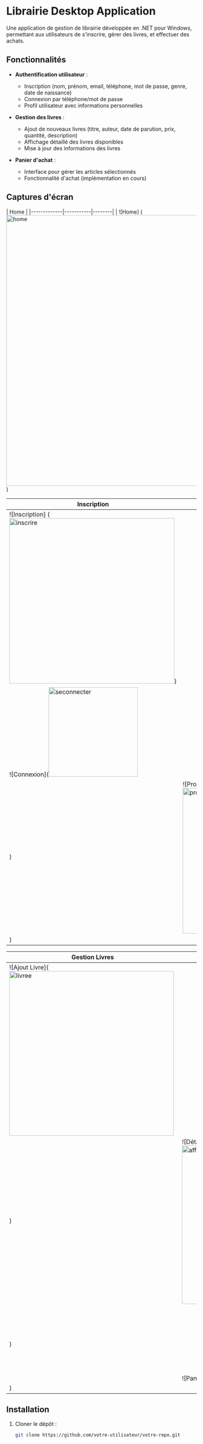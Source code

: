 # Librairie Desktop Application

Une application de gestion de librairie développée en .NET pour Windows, permettant aux utilisateurs de s'inscrire, gérer des livres, et effectuer des achats.

## Fonctionnalités

- **Authentification utilisateur** :
  - Inscription (nom, prénom, email, téléphone, mot de passe, genre, date de naissance)
  - Connexion par téléphone/mot de passe
  - Profil utilisateur avec informations personnelles

- **Gestion des livres** :
  - Ajout de nouveaux livres (titre, auteur, date de parution, prix, quantité, description)
  - Affichage détaillé des livres disponibles
  - Mise à jour des informations des livres

- **Panier d'achat** :
  - Interface pour gérer les articles sélectionnés
  - Fonctionnalité d'achat (implémentation en cours)

## Captures d'écran



| Home | 
|-------------|-----------|--------|
| ![Home] ( <img width="716" alt="home" src="https://github.com/user-attachments/assets/50422193-a592-423c-8a9d-ab972fb7af8c" />
  )

| Inscription | Connexion | Profil |
|-------------|-----------|--------|
| ![Inscription] (<img width="437" alt="inscrire" src="https://github.com/user-attachments/assets/10996fb5-a2ca-4cb3-9fa5-293260ea22df" />)
 | ![Connexion](<img width="236" alt="seconnecter" src="https://github.com/user-attachments/assets/2e8eeba3-20e4-4535-9e8a-396e71a5e478" />
  ) | ![Profil](<img width="385" alt="profil" src="https://github.com/user-attachments/assets/34b23018-376e-406b-9f35-02e94908a608" />
 ) |

| Gestion Livres | Affichage Livre | Panier |
|----------------|-----------------|--------|
| ![Ajout Livre](<img width="435" alt="livree" src="https://github.com/user-attachments/assets/82bc1395-05e9-49a4-a82c-424cdc8c3584" />
) | ![Détails Livre](<img width="419" alt="afficheLivre" src="https://github.com/user-attachments/assets/1bd95459-47cc-4d1e-b809-b8ac593f3196" />
) | ![Panier]( <img width="196" alt="panier" src="https://github.com/user-attachments/assets/cb293092-01f9-4982-8aba-0eac95577aa2" />
 ) |

## Installation

1. Cloner le dépôt :
   ```bash
   git clone https://github.com/votre-utilisateur/votre-repo.git
